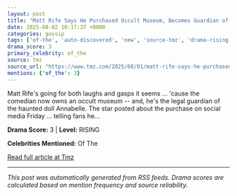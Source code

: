 ```yaml
---
layout: post
title: "Matt Rife Says He Purchased Occult Museum, Becomes Guardian of Haunted Annabelle Doll"
date: 2025-08-02 10:17:37 +0000
categories: gossip
tags: ['of-the', 'auto-discovered', 'new', 'source-tmz', 'drama-rising']
drama_score: 3
primary_celebrity: of_the
source: tmz
source_url: "https://www.tmz.com/2025/08/01/matt-rife-says-he-purchased-occult-museum/"
mentions: {'of_the': 3}
---
```


Matt Rife's going for both laughs and gasps it seems ... 'cause the comedian now owns an occult museum -- and, he's the legal guardian of the haunted doll Annabelle. The star posted about the purchase on social media Friday ... telling fans he&hellip;

**Drama Score:** 3 | **Level:** RISING

**Celebrities Mentioned:** Of The

[Read full article at Tmz](https://www.tmz.com/2025/08/01/matt-rife-says-he-purchased-occult-museum/)

---
*This post was automatically generated from RSS feeds. Drama scores are calculated based on mention frequency and source reliability.*
